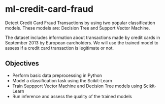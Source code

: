 # ml-credit-card-fraud
Detect Credit Card Fraud Transactions by using two popular classification models.
These models are: Decision Tree and Support Vector Machine.

The dataset includes information about transactions made by credit cards in September 2013 by European cardholders. We will use the trained model to assess if a credit card transaction is legitimate or not.

## Objectives
* Perform basic data preprocessing in Python
* Model a classification task using the Scikit-Learn
* Train Suppport Vector Machine and Decision Tree models using Scikit-Learn
* Run inference and assess the quality of the trained models

